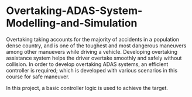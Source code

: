 # Overtaking-ADAS-System-Modelling-and-Simulation
Overtaking taking accounts for the majority of accidents in a population dense country, and is one of the toughest and most dangerous maneuvers among other manuevers while driving a vehicle. Developing overtaking assistance system helps the driver overtake smoothly and safely without collision. In order to develop overtaking ADAS systems, an efficient controller is required; which is developed with various scenarios in this course for safe maneuver.

In this project, a basic controller logic is used to achieve the target.
